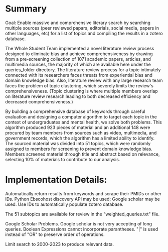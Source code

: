 # Summary

Goal: Enable massive and comprehensive literary search by searching multiple sources (peer reviewed papars, editorials, social media, papers in other languages, etc) for a list of topics and compiling the results in a zotero database. 

The Whole Student Team implemented a novel literature review process designed to eliminate bias and achieve comprehensiveness by drawing from a pre-screening collection of 1071 academic papers, articles, and multimedia sources, the majority of which are available here under the queries_folder directory. The literature review process for a topic intimately connected with its researchers faces threats from experiential bias and domain knowledge bias. Also, literature review with any large research team faces the problem of topic clustering, which severely limits the review's comprehensiveness. (Topic clustering is where multiple members overlap on literature review research leading to both decreased efficiency and decreased comprehensiveness.)

 By building a comprehensive database of keywords through careful evaluation and designing a computer algorithm to target each topic in the context of undergraduates and mental health, we solve both problems. This algorithm produced 923 pieces of material and an additional 148 were procured by team members from sources such as video, multimedia, and government records, which the algorithm has a limited ability to identify. The sourced material was divided into 51 topics, which were randomly assigned to members for screening to prevent domain knowledge bias. Members screened material through title and abstract based on relevance, selecting 10% of materials to contribute to our analysis.  

# Implementation Details:
Automatically return results from keywords and scrape their PMIDs or other IDs. 
Python Ebscohost discovery API may be used; Google scholar may be used.
Use IDs to automatically populate zotero database. 

The 51 subtopics are available for review in the "weighted_queries.txt" file.

Google Scholar Problems. Google scholar is not very accepting of long queries. Boolean Expressions cannot incorporate parantheses. "|" is used instead of "OR" to preserve order of operations.

Limit search to 2000-2023 to produce relevant data.
